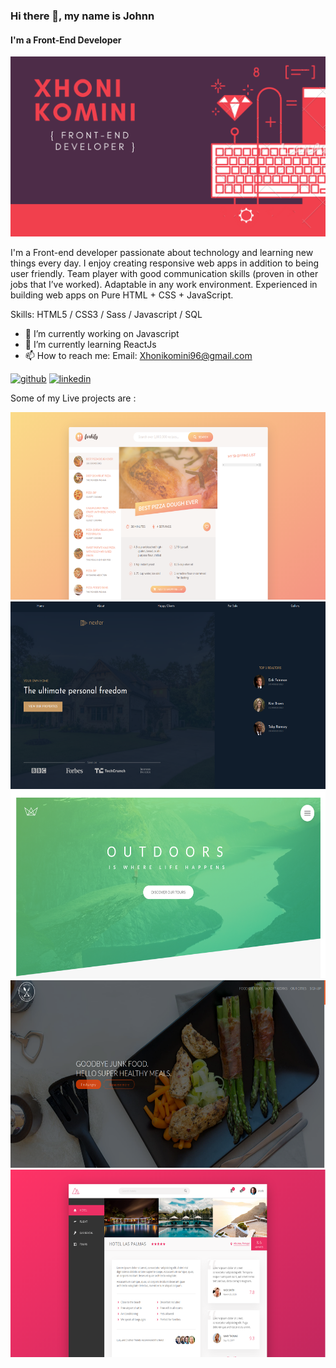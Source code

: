 
### Hi there 👋, my name is Johnn
#### I'm a Front-End Developer
![Front-End Developer](https://github.com/Xhoni96/xhoni96/blob/master/XHONI%20KOMINI.png)

I'm a Front-end developer passionate about technology and learning new things every day. 
I enjoy creating responsive web apps in addition to being user friendly. 
Team player with good communication skills (proven in other jobs that I’ve worked). 
Adaptable in any work environment. 
Experienced in building web apps on Pure HTML + CSS + JavaScript. 

Skills:  HTML5 / CSS3 / Sass / Javascript / SQL

- 🔭 I’m currently working on Javascript 
- 🌱 I’m currently learning ReactJs 
- 📫 How to reach me: Email: Xhonikomini96@gmail.com 


[<img src='https://cdn.jsdelivr.net/npm/simple-icons@3.0.1/icons/github.svg' alt='github' height='40'>](https://github.com/xhoni96)  [<img src='https://cdn.jsdelivr.net/npm/simple-icons@3.0.1/icons/linkedin.svg' alt='linkedin' height='40'>](https://www.linkedin.com/in/xhonikomini/)  


Some of my Live projects are :

[<img src='https://github.com/Xhoni96/xhoni96/blob/master/forkify.png' target="_blank" alt='Forkify App' height='300'>](https://forkify-test.netlify.app/) 
[<img src='https://github.com/Xhoni96/xhoni96/blob/master/estate.png' target="_blank" alt='Estate App' height='300'>](https://yourestate.netlify.app/) 
[<img src='https://github.com/Xhoni96/xhoni96/blob/master/natours.png' target="_blank" alt='Natours App' height='300'>](https://travelnature.netlify.app/) 
[<img src='https://github.com/Xhoni96/xhoni96/blob/master/omnifood.png' target="_blank" alt='OmniFood App' height='300'>](https://omnitaste.netlify.app/)
[<img src='https://github.com/Xhoni96/xhoni96/blob/master/trillo.png' target="_blank" alt='Trillo App' height='300'>](https://trilloflex.netlify.app/)






